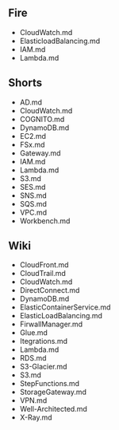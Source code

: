 ## Fire

-  CloudWatch.md
-  ElasticloadBalancing.md
-  IAM.md
-  Lambda.md

## Shorts

-  AD.md
-  CloudWatch.md
-  COGNITO.md
-  DynamoDB.md
-  EC2.md
-  FSx.md
-  Gateway.md
-  IAM.md
-  Lambda.md
-  S3.md
-  SES.md
-  SNS.md
-  SQS.md
-  VPC.md
-  Workbench.md

## Wiki

- CloudFront.md
- CloudTrail.md
- CloudWatch.md
- DirectConnect.md
- DynamoDB.md
- ElasticContainerService.md
- ElasticLoadBalancing.md
- FirwallManager.md
- Glue.md
- Itegrations.md
- Lambda.md
- RDS.md
- S3-Glacier.md
- S3.md
- StepFunctions.md
- StorageGateway.md
- VPN.md
- Well-Architected.md
- X-Ray.md
